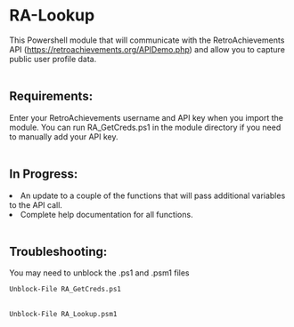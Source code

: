 # RA-Lookup
This Powershell module that will communicate with the RetroAchievements API (https://retroachievements.org/APIDemo.php) and allow you to capture public user profile data.<br>
<br>
<h2>Requirements:</h2>
Enter your RetroAchievements username and API key when you import the module. You can run RA_GetCreds.ps1 in the module directory if you need to manually add your API key.
<br><br><h2>In Progress:</h2> 
<li>An update to a couple of the functions that will pass additional variables to the API call.</li> 
<li>Complete help documentation for all functions.</li> 
<br><h2>Troubleshooting:</h2>
You may need to unblock the .ps1 and .psm1 files 
<br><code>
Unblock-File RA_GetCreds.ps1
</code>
<br><code>
Unblock-File RA_Lookup.psm1
</code>
